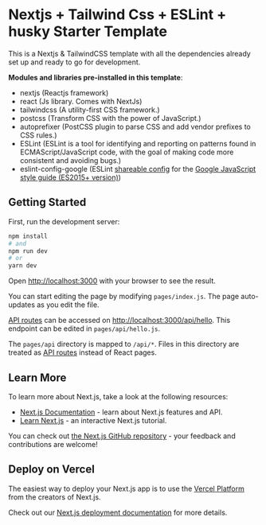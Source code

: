 # Nextjs + Tailwind Css + ESLint + husky Starter Template

This is a Nextjs & TailwindCSS template with all the dependencies already set up and ready to go for development.

**Modules and libraries pre-installed in this template**:
- nextjs (Reactjs framework)
- react (Js library. Comes with NextJs)
- tailwindcss (A utility-first CSS framework.)
- postcss (Transform CSS with the power of JavaScript.)
- autoprefixer (PostCSS plugin to parse CSS and add vendor prefixes to CSS rules.)
- ESLint (ESLint is a tool for identifying and reporting on patterns found in ECMAScript/JavaScript code, with the goal of making code more consistent and avoiding bugs.)
- eslint-config-google (ESLint [shareable config](http://eslint.org/docs/developer-guide/shareable-configs.html) for the [Google JavaScript style guide (ES2015+ version)](https://google.github.io/styleguide/jsguide.html))

## Getting Started

First, run the development server:

```bash
npm install
# and
npm run dev
# or
yarn dev
```

Open [http://localhost:3000](http://localhost:3000) with your browser to see the result.

You can start editing the page by modifying `pages/index.js`. The page auto-updates as you edit the file.

[API routes](https://nextjs.org/docs/api-routes/introduction) can be accessed on [http://localhost:3000/api/hello](http://localhost:3000/api/hello). This endpoint can be edited in `pages/api/hello.js`.

The `pages/api` directory is mapped to `/api/*`. Files in this directory are treated as [API routes](https://nextjs.org/docs/api-routes/introduction) instead of React pages.

## Learn More

To learn more about Next.js, take a look at the following resources:

- [Next.js Documentation](https://nextjs.org/docs) - learn about Next.js features and API.
- [Learn Next.js](https://nextjs.org/learn) - an interactive Next.js tutorial.

You can check out [the Next.js GitHub repository](https://github.com/vercel/next.js/) - your feedback and contributions are welcome!

## Deploy on Vercel

The easiest way to deploy your Next.js app is to use the [Vercel Platform](https://vercel.com/new?utm_medium=default-template&filter=next.js&utm_source=create-next-app&utm_campaign=create-next-app-readme) from the creators of Next.js.

Check out our [Next.js deployment documentation](https://nextjs.org/docs/deployment) for more details.
